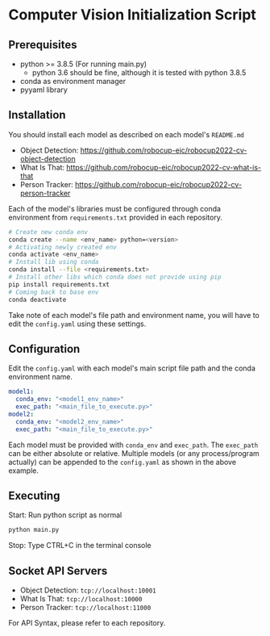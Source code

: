 # Computer Vision Initialization Script

## Prerequisites

* python >= 3.8.5 (For running main.py)
    * python 3.6 should be fine, although it is tested with python 3.8.5
* conda as environment manager
* pyyaml library

## Installation

You should install each model as described on each model's `README.md`

* Object Detection: https://github.com/robocup-eic/robocup2022-cv-object-detection
* What Is That: https://github.com/robocup-eic/robocup2022-cv-what-is-that
* Person Tracker: https://github.com/robocup-eic/robocup2022-cv-person-tracker

Each of the model's libraries must be configured through conda environment from `requirements.txt` provided in each repository.

```bash
# Create new conda env
conda create --name <env_name> python=<version>
# Activating newly created env
conda activate <env_name>
# Install lib using conda
conda install --file <requirements.txt>
# Install other libs which conda does not provide using pip
pip install requirements.txt
# Coming back to base env
conda deactivate
```

Take note of each model's file path and environment name, you will have to edit the `config.yaml` using these settings.

## Configuration

Edit the `config.yaml` with each model's main script file path and the conda environment name.

```yaml
model1:
  conda_env: "<model1_env_name>"
  exec_path: "<main_file_to_execute.py>"
model2:
  conda_env: "<model2_env_name>"
  exec_path: "<main_file_to_execute.py>"
```

Each model must be provided with `conda_env` and `exec_path`. The `exec_path` can be either absolute or relative. Multiple models (or any process/program actually) can be appended to the `config.yaml` as shown in the above example.

## Executing

Start: Run python script as normal

```bash
python main.py
```

Stop: Type CTRL+C in the terminal console

## Socket API Servers

* Object Detection: `tcp://localhost:10001`
* What Is That: `tcp://localhost:10000`
* Person Tracker: `tcp://localhost:11000`

For API Syntax, please refer to each repository.